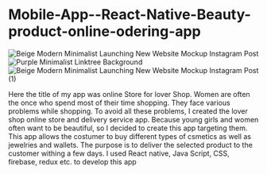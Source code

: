 # Mobile-App--React-Native-Beauty-product-online-odering-app

![Beige Modern Minimalist Launching New Website Mockup Instagram Post](https://github.com/dnidimaneesha/Mobile-App--React-Native-Beauty-product-online-odering-app/assets/84219532/d0c6a616-8de6-496b-9114-ab62425ad24e)
![Purple Minimalist Linktree Background](https://github.com/dnidimaneesha/Mobile-App--React-Native-Beauty-product-online-odering-app/assets/84219532/d44b0a9e-8dc8-44d1-b03f-eb9bb4b27888)
![Beige Modern Minimalist Launching New Website Mockup Instagram Post (1)](https://github.com/dnidimaneesha/Mobile-App--React-Native-Beauty-product-online-odering-app/assets/84219532/c3be0312-abc5-4e64-b44f-aa492044861f)

Here the title of my app was online Store for lover Shop. Women are often the once who spend most of their time shopping. They face various problems while shopping. To avoid all these problems, I created the lover shop online store and delivery service app. Because young girls and women often 
want to be beautiful, so I decided to create this app targeting them. This app allows the costumer to 
buy different types of csmetics as well as jewelries and wallets. The purpose is to deliver the selected 
product to the customer withing a few days.
 I used React native, Java Script, CSS, firebase, redux etc. to develop this app
